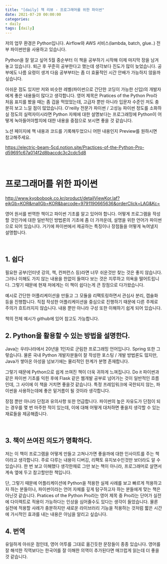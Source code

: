 ```yaml
---
title: "[daily] 책 리뷰 - 프로그래머를 위한 파이썬"
date: 2021-07-20 00:00:00
categories:
- daily
tags: [daily]
---
```




저의 업무 환경은 Python입니다. Airflow와 AWS 서비스(lambda, batch, glue..) 전부 파이썬만을 사용하고 있습니다.

Python을 잘 알고 싶어 5월 중순부터 이 책을 공부하기 시작해 이제 마지막 장을 남겨놓고 있습니다. 퇴근 후 꾸준히 공부한다고 했는데 생각보다 진도가 많이 늦었습니다. 공부에도 나름 요령이 생겨 다음 공부부터는 좀 더 효율적인 시간 안배가 가능하지 않을까 싶습니다.

아쉬운 점도 있지만 저와 비슷한 레벨(파이썬으로 간단한 코딩이 가능한 신입)의 개발자에게 좋은 내용들이 많다고 생각합니다. 영어 제목은 Pratices of the Python Pro라 처음 표지를 봤을 때는 좀 겁을 먹었었는데, 고급자 뿐만 아니라 입문자 수준인 저도 충분히 보고 느낄 점이 많았습니다. O'reilly 전문가 파이썬 / 고성능 파이썬 정도를 소화하실 정도의 실력자이시라면 Python 자체에 대한 설명보다는 프로그래밍에 Python이 어떻게 녹아들어야할지에 대한 내용을 중점으로 보시면 좋을 것 같습니다.

노션 페이지에 책 내용과 코드를 기록해두었으니 어떤 내용인지 Preview를 원하시면 참고해주세요.

https://electric-beam-5cd.notion.site/Practices-of-the-Python-Pro-d59691c67a014f2d8baccdc3c2cdc5d8



<br/>

# 프로그래머를 위한 파이썬

http://www.kyobobook.co.kr/product/detailViewKor.laf?ejkGb=KOR&mallGb=KOR&barcode=9791190665636&orderClick=LAG&Kc=

영어 원서를 번역한 책이고 파이썬 기초를 알고 있어야 합니다. 어떻게 프로그램을 작성할 것인가에 대한 일반적인 방법론의 기초에 좀 더 가까운데, 설명을 위한 언어가 파이썬으로 되어 있습니다. 거기에 파이썬에서 제공하는 특징이나 장점들을 어떻게 녹여낼지 설명합니다.

<br/>



## 1. 쉽다

필요한 공부(인터넷 강의, 책, 컨퍼런스 등)라면 너무 쉬운것만 찾는 것은 좋지 않습니다. 그러나 이해도 가지 않는 내용을 한없이 들여다 보는 것은 지루하고 의욕을 떨어트립니다. 그렇기 때문에 현재 저에게는 이 책이 쉽다는게 큰 장점으로 다가왔습니다.

예시로 간단한 어플리케이션을 만들고 그 모듈을 리팩토링하면서 관심사 분리, 캡슐화 등을 진행합니다. 직접 작성한 어플리케이션을 중심으로 진행하기 때문에 다른 주제로 주의가 흐트러지지 않습니다. 내용 뿐만 아니라 구성 또한 이해하기 쉽게 되어 있습니다.

책의 전체 예시가 github에 있어 참고도 가능합니다. 





## 2. Python을 활용할 수 있는 방법을 설명한다.

Java는 우리나라에서 20년을 1인자로 군림한 프로그래밍 언어입니다. Spring 또한 그렇습니다. 물론 국내 Python 개발자분들이 잘 작성한 포스팅 / 개발 방법론도 많지만, Java가 쌓아온 아성을 넘보기에는 물리적인 한계가 분명 존재합니다.

그렇기 때문에 Python으로 쉽게 쓰여진 책이 더욱 귀하게 느껴집니다. Do it 파이썬과 같은 파이썬 기초를 익힌 후에 Flask 같은 웹개발 공부로 넘어가는 것이 일반적인 흐름인데, 그 사이에 이 책을 거치면 좋을것 같습니다. 특정 프레임워크에 국한되지 않는, 파이썬을 사용하는데에 좋은 밑거름이 될 것이라 생각합니다.

장점 뿐만 아니라 단점과 유의사항 또한 언급합니다. 파이썬의 높은 자유도가 단점이 되는 경우를 몇 번 마주한 적이 있는데, 이에 대해 어떻게 대처하면 좋을지 생각할 수 있는 재료들을 제공해줍니다. 

<br/>



## 3. 책이 쓰여진 의도가 명확하다.

저는 이 책이 프로그램을 어떻게 만들고 고쳐나가면 좋을까에 대한 인사이트를 주는 책이라고 생각합니다. 주로 다루는 내용이 디버깅, 리팩토 유지보수인것만 보더라도 알 수 있습니다. 한 번 보고 이해했다 생각한채로 그만 보는 책이 아니라, 프로그래머로 살면서 계속 옆에 두고 참고할만한 책입니다.

단, 그렇기 때문에 어플리케이션에 Python을 적용한 실제 사례를 보고 빠르게 적용하고자 하는 분들이나, 파이썬이라는 언어 자체를 깊게 탐구하고자 하는 분들에게 맞는 책은 아닌것 같습니다. Pratices of the Python Pro라는 영어 제목 중 Pro라는 단어가 실전에 다이렉트로 적용이 가능하다는 인상을 심어줄수도 있다는 생각이 들었습니다. 물론 실전에 적용할 사례가 충분하지만 새로운 라이브러리 기능을 적용하는 것처럼 짧은 시간에 가시적인 효과를 내는 내용은 아님을 알리고 싶습니다.





## 4. 번역

유일하게 아쉬운 점인데, 영어 어투를 그대로 옮긴듯한 문장들이 종종 있습니다. 영어를 잘 해석한 직역보다는 한국어를 잘 이해한 의역이 추가된다면 매끄럽게 읽는데 더 좋을 것 같습니다.  
